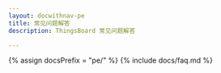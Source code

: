 ```yaml
---
layout: docwithnav-pe
title: 常见问题解答
description: ThingsBoard 常见问题解答

---
```


{% assign docsPrefix = "pe/" %}
{% include docs/faq.md %}